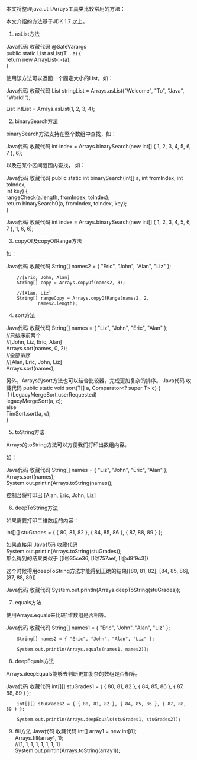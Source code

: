 本文将整理java.util.Arrays工具类比较常用的方法： 

本文介绍的方法基于JDK 1.7 之上。 

1.  asList方法  

Java代码  收藏代码
@SafeVarargs  
public static <T> List<T> asList(T... a) {  
    return new ArrayList<>(a);  
}  


   使用该方法可以返回一个固定大小的List，如： 

Java代码  收藏代码
List<String> stringList = Arrays.asList("Welcome", "To", "Java",  
        "World!");  
  
List<Integer> intList = Arrays.asList(1, 2, 3, 4);  

   
2. binarySearch方法 

 

binarySearch方法支持在整个数组中查找，如： 

Java代码  收藏代码
int index = Arrays.binarySearch(new int[] { 1, 2, 3, 4, 5, 6, 7 }, 6);  


以及在某个区间范围内查找， 如： 

Java代码  收藏代码
public static int binarySearch(int[] a, int fromIndex, int toIndex,  
                               int key) {  
    rangeCheck(a.length, fromIndex, toIndex);  
    return binarySearch0(a, fromIndex, toIndex, key);  
}  

Java代码  收藏代码
int index = Arrays.binarySearch(new int[] { 1, 2, 3, 4, 5, 6, 7 }, 1, 6, 6);  


3. copyOf及copyOfRange方法 


 


如： 

Java代码  收藏代码
String[] names2 = { "Eric", "John", "Alan", "Liz" };  
  
  
        //[Eric, John, Alan]  
        String[] copy = Arrays.copyOf(names2, 3);  
          
        //[Alan, Liz]  
        String[] rangeCopy = Arrays.copyOfRange(names2, 2,  
                names2.length);  


4. sort方法 

Java代码  收藏代码
String[] names = { "Liz", "John", "Eric", "Alan" };  
//只排序前两个  
//[John, Liz, Eric, Alan]  
Arrays.sort(names, 0, 2);  
//全部排序  
//[Alan, Eric, John, Liz]  
Arrays.sort(names);  


另外，Arrays的sort方法也可以结合比较器，完成更加复杂的排序。 
Java代码  收藏代码
public static <T> void sort(T[] a, Comparator<? super T> c) {  
    if (LegacyMergeSort.userRequested)  
        legacyMergeSort(a, c);  
    else  
        TimSort.sort(a, c);  
}  


5. toString方法 

Arrays的toString方法可以方便我们打印出数组内容。 

如： 

Java代码  收藏代码
String[] names = { "Liz", "John", "Eric", "Alan" };  
Arrays.sort(names);  
System.out.println(Arrays.toString(names));  


控制台将打印出 [Alan, Eric, John, Liz] 

6. deepToString方法 

如果需要打印二维数组的内容： 

int[][] stuGrades = { { 80, 81, 82 }, { 84, 85, 86 }, { 87, 88, 89 } }; 

如果直接用
Java代码  收藏代码
System.out.println(Arrays.toString(stuGrades));  
那么得到的结果类似于 
     [[I@35ce36, [I@757aef, [I@d9f9c3]} 

这个时候得用deepToString方法才能得到正确的结果[[80, 81, 82], [84, 85, 86], [87, 88, 89]] 

Java代码  收藏代码
System.out.println(Arrays.deepToString(stuGrades));  


7. equals方法 

使用Arrays.equals来比较1维数组是否相等。 

Java代码  收藏代码
String[] names1 = { "Eric", "John", "Alan", "Liz" };  
  
        String[] names2 = { "Eric", "John", "Alan", "Liz" };  
  
        System.out.println(Arrays.equals(names1, names2));  



8. deepEquals方法 

Arrays.deepEquals能够去判断更加复杂的数组是否相等。 

Java代码  收藏代码
int[][] stuGrades1 = { { 80, 81, 82 }, { 84, 85, 86 }, { 87, 88, 89 } };  
  
        int[][] stuGrades2 = { { 80, 81, 82 }, { 84, 85, 86 }, { 87, 88, 89 } };  
  
        System.out.println(Arrays.deepEquals(stuGrades1, stuGrades2));  


9. fill方法 
Java代码  收藏代码
int[] array1 = new int[8];  
        Arrays.fill(array1, 1);  
        //[1, 1, 1, 1, 1, 1, 1, 1]  
        System.out.println(Arrays.toString(array1));  
